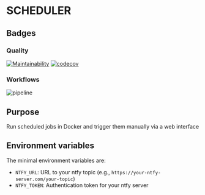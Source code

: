# SCHEDULER

## Badges

### Quality

[![Maintainability](https://api.codeclimate.com/v1/badges/473d8f4971a5c5968299/maintainability)](https://codeclimate.com/github/melvyndekort/scheduler/maintainability)
[![codecov](https://codecov.io/gh/melvyndekort/scheduler/graph/badge.svg?token=xtrnsfKuqV)](https://codecov.io/gh/melvyndekort/scheduler)

### Workflows

![pipeline](https://github.com/melvyndekort/scheduler/actions/workflows/pipeline.yml/badge.svg)

## Purpose

Run scheduled jobs in Docker and trigger them manually via a web interface

## Environment variables

The minimal environment variables are:

- `NTFY_URL`: URL to your ntfy topic (e.g., `https://your-ntfy-server.com/your-topic`)
- `NTFY_TOKEN`: Authentication token for your ntfy server
